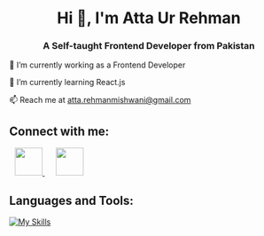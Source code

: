 <h1 align="center">Hi 👋, I'm Atta Ur Rehman</h1>
<h3 align="center">A Self-taught Frontend Developer from Pakistan</h3>

🔭 I’m currently working as a Frontend Developer

🌱 I’m currently learning React.js

📫 Reach me at atta.rehmanmishwani@gmail.com

## Connect with me:
 
  <p>
        <a href="https://www.linkedin.com/in/atta-ur-rehman-mishwani-964a58317/" style="margin: 5px 10px;">
            <img width="50px"  src="https://raw.githubusercontent.com/rahuldkjain/github-profile-readme-generator/master/src/images/icons/Social/linked-in-alt.svg" alt="">
        </a>
        <a href="https://www.instagram.com/itsatta00/"  style="margin: 5px 10px;">
            <img width="50px" src="https://raw.githubusercontent.com/rahuldkjain/github-profile-readme-generator/master/src/images/icons/Social/instagram.svg" alt="">
        </a>
    </p>

## Languages and Tools:

[![My Skills](https://skillicons.dev/icons?i=js,react,css,html,bootstrap,git,github)](https://skillicons.dev)
